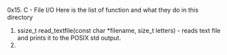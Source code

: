 0x15. C - File I/O
Here is the list of function and what they do in this directory
1. ssize_t read_textfile(const char *filename, size_t letters) - reads text file and prints it to the POSIX std output.
2. 
